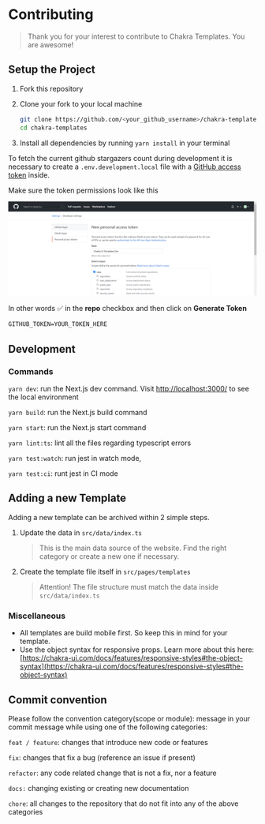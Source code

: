 # Contributing

> Thank you for your interest to contribute to Chakra Templates. You are awesome!

## Setup the Project

1. Fork this repository
1. Clone your fork to your local machine

   ```bash
   git clone https://github.com/<your_github_username>/chakra-templates.git
   cd chakra-templates
   ```

1. Install all dependencies by running `yarn install` in your terminal

To fetch the current github stargazers count during development it is necessary to create a `.env.development.local` file with a [GitHub
access token](https://github.com/settings/tokens/new?description=Chakra+Tempaltes+Development) inside.

Make sure the token permissions look like this

![Demo](./docs/screenshots/token_perms_screenshot.png)

In other words ✅ in the **repo** checkbox and then click on **Generate Token**

```txt
GITHUB_TOKEN=YOUR_TOKEN_HERE
```

## Development

### Commands

`yarn dev`: run the Next.js dev command. Visit [http://localhost:3000/](http://localhost:3000/) to see the local environment

`yarn build`: run the Next.js build command

`yarn start`: run the Next.js start command

`yarn lint:ts`: lint all the files regarding typescript errors

`yarn test:watch`: run jest in watch mode,

`yarn test:ci`: runt jest in CI mode

## Adding a new Template

Adding a new template can be archived within 2 simple steps.

1. Update the data in `src/data/index.ts`

   > This is the main data source of the website. Find the right category or create a new one if necessary.

1. Create the template file itself in `src/pages/templates`
   > Attention! The file structure must match the data inside `src/data/index.ts`

### Miscellaneous

- All templates are build mobile first. So keep this in mind for your template.
- Use the object syntax for responsive props. Learn more about this here: [https://chakra-ui.com/docs/features/responsive-styles#the-object-syntax](https://chakra-ui.com/docs/features/responsive-styles#the-object-syntax)

## Commit convention

Please follow the convention category(scope or module): message in your commit message while using one of the following categories:

`feat / feature`: changes that introduce new code or features

`fix`: changes that fix a bug (reference an issue if present)

`refactor`: any code related change that is not a fix, nor a feature

`docs:` changing existing or creating new documentation

`chore`: all changes to the repository that do not fit into any of the above categories
